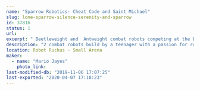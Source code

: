 ```yaml
---
name: "Sparrow Robotics- Cheat Code and Saint Michael"
slug: lone-sparrow-silence-serenity-and-sparrow
id: 37816
status: 1
url: 
excerpt: " Beetleweight and  Antweight combat robots competing at the Battles at Maker Faire Orlando 2018. "
description: "2 combat robots build by a teenager with a passion for robotics. If not in competition these robots will be open for examination by others."
location: Robot Ruckus - Small Arena
maker:
  - name: "Mario Jayes"
    photo_link: 
last-modified-db: "2019-11-06 17:07:25"
last-exported: "2020-04-07 17:18:23"
---
```


